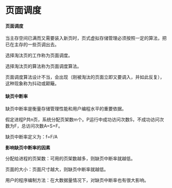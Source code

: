 # 页面调度

#### 页面调度

当主存空间已满而又需要装入新页时，页式虚拟存储管理必须按照一定的算法，把已在主存的一些页调出去。

选择淘汰页的工作称为页面调度。

选择淘汰页的算法称为页面调度算法。

页面调度算法设计不当，会出现（刚被淘汰的页面立即又要调入，并如此反复），这种现象称为抖动或颠簸。

#### 缺页中断率

缺页中断率是衡量存储管理性能和用户编程水平的重要依据。

假定进程P共n页，系统分配页架数m个。P运行中成功访问次数S，不成功访问次数为F，总访问次数A=S+F。

缺页中断率定义为：f=F/A

**影响缺页中断率的因素**

分配给进程的页架数：可用的页架数越多，则缺页中断率就越低。

页面的大小：页面尺寸越大，则缺页中断率就越低。

用户的程序编制方法：在大数据量情况下，对缺页中断率也有很大影响。

